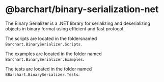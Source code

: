 # @barchart/binary-serialization-net

The Binary Serializer is a .NET library for serializing and deserializing objects in binary format using efficient and fast protocol.

The scripts are located in the foldersnamed `Barchart.BinarySerializer.Scripts`.

The examples are located in the folder named `Barchart.BinarySerializer.Examples`.

The tests are located in the folder named `BBarchart.BinarySerializer.Tests`.
